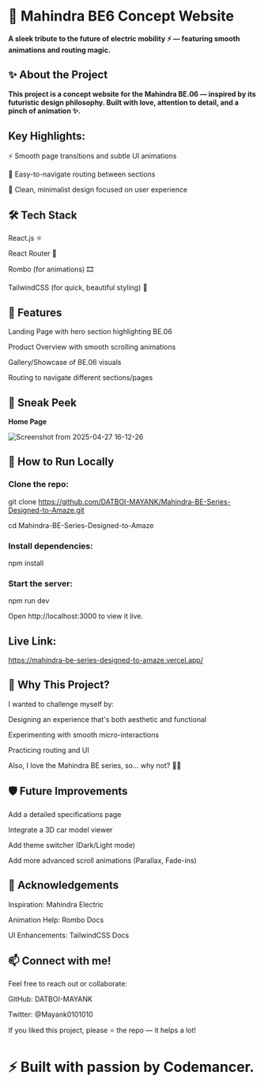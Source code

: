 # 🚗 Mahindra BE6 Concept Website
**A sleek tribute to the future of electric mobility ⚡️ — featuring smooth animations and routing magic.**

## ✨ About the Project

**This project is a  concept website for the Mahindra BE.06 — inspired by its futuristic design philosophy.
Built with love, attention to detail, and a pinch of animation ✨.**

## Key Highlights:

⚡ Smooth page transitions and subtle UI animations

🔗 Easy-to-navigate routing between sections

🎨 Clean, minimalist design focused on user experience

## 🛠️ Tech Stack
React.js ⚛️

React Router 🔗

Rombo (for animations) 🎞️

TailwindCSS (for quick, beautiful styling) 💨

## 🎥 Features
Landing Page with hero section highlighting BE.06

Product Overview with smooth scrolling animations

Gallery/Showcase of BE.06 visuals

Routing to navigate different sections/pages

## 📸 Sneak Peek

**Home Page**	

![Screenshot from 2025-04-27 16-12-26](https://github.com/user-attachments/assets/89565330-eabb-43f5-bcc5-a7a44317ba79)

## 🚀 How to Run Locally
### Clone the repo:
git clone https://github.com/DATBOI-MAYANK/Mahindra-BE-Series-Designed-to-Amaze.git

cd Mahindra-BE-Series-Designed-to-Amaze

### Install dependencies:
npm install


### Start the server:
npm run dev

Open http://localhost:3000 to view it live.

## Live Link:
https://mahindra-be-series-designed-to-amaze.vercel.app/

## 🤔 Why This Project?
I wanted to challenge myself by:

Designing an experience that's both aesthetic and functional

Experimenting with smooth micro-interactions

Practicing routing and  UI

Also, I love the Mahindra BE series, so... why not? 🚗✨

## 🛡️ Future Improvements
Add a detailed specifications page

Integrate a 3D car model viewer

Add theme switcher (Dark/Light mode)

Add more advanced scroll animations (Parallax, Fade-ins)

## 🙌 Acknowledgements
Inspiration: Mahindra Electric

Animation Help: Rombo Docs

UI Enhancements: TailwindCSS Docs

## 📫 Connect with me!
Feel free to reach out or collaborate:

GitHub: DATBOI-MAYANK

Twitter: @Mayank0101010


If you liked this project, please ⭐️ the repo — it helps a lot!


# ⚡ Built with passion by Codemancer.
